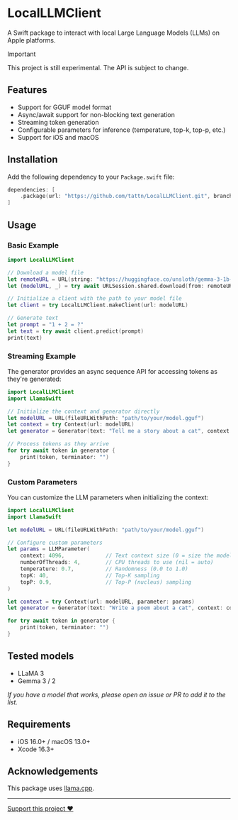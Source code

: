 # LocalLLMClient

A Swift package to interact with local Large Language Models (LLMs) on Apple platforms.

> [!IMPORTANT]
> This project is still experimental. The API is subject to change.

## Features

- Support for GGUF model format
- Async/await support for non-blocking text generation
- Streaming token generation
- Configurable parameters for inference (temperature, top-k, top-p, etc.)
- Support for iOS and macOS

## Installation

Add the following dependency to your `Package.swift` file:

```swift
dependencies: [
    .package(url: "https://github.com/tattn/LocalLLMClient.git", branch: "main")
]
```

## Usage

### Basic Example

```swift
import LocalLLMClient

// Download a model file
let remoteURL = URL(string: "https://huggingface.co/unsloth/gemma-3-1b-it-GGUF/resolve/main/gemma-3-1b-it-Q5_K_M.gguf")!
let (modelURL, _) = try await URLSession.shared.download(from: remoteURL)

// Initialize a client with the path to your model file
let client = try LocalLLMClient.makeClient(url: modelURL)

// Generate text
let prompt = "1 + 2 = ?"
let text = try await client.predict(prompt)
print(text)
```

### Streaming Example

The generator provides an async sequence API for accessing tokens as they're generated:

```swift
import LocalLLMClient
import LlamaSwift

// Initialize the context and generator directly
let modelURL = URL(fileURLWithPath: "path/to/your/model.gguf")
let context = try Context(url: modelURL)
let generator = Generator(text: "Tell me a story about a cat", context: context)

// Process tokens as they arrive
for try await token in generator {
    print(token, terminator: "")
}
```

### Custom Parameters

You can customize the LLM parameters when initializing the context:

```swift
import LocalLLMClient
import LlamaSwift

let modelURL = URL(fileURLWithPath: "path/to/your/model.gguf")

// Configure custom parameters
let params = LLMParameter(
    context: 4096,             // Text context size (0 = size the model was trained on)
    numberOfThreads: 4,        // CPU threads to use (nil = auto)
    temperature: 0.7,          // Randomness (0.0 to 1.0)
    topK: 40,                  // Top-K sampling
    topP: 0.9,                 // Top-P (nucleus) sampling
)

let context = try Context(url: modelURL, parameter: params)
let generator = Generator(text: "Write a poem about a cat", context: context)

for try await token in generator {
    print(token, terminator: "")
}
```

## Tested models

- LLaMA 3
- Gemma 3 / 2

*If you have a model that works, please open an issue or PR to add it to the list.*

## Requirements

- iOS 16.0+ / macOS 13.0+
- Xcode 16.3+

## Acknowledgements

This package uses [llama.cpp](https://github.com/ggml-org/llama.cpp).

---

[Support this project :heart:](https://github.com/sponsors/tattn)